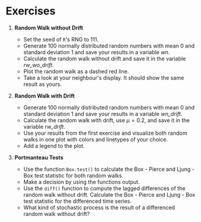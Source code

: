 # Exercises

1.  **Random Walk without Drift**
    - Set the seed of `R`'s RNG to $111$.
    - Generate $100$ normally distributed random numbers with mean $0$ and standard deviation $1$
       and save your results in a variable *wn*.
    - Calculate the random walk without drift and save it in the variable *rw_wo_drift*.
    - Plot the random walk as a dashed red line.
    - Take a look at your neighbour's display. It should show the same result as yours.
    
    
2.  **Random Walk with Drift**
    - Generate $100$ normally distributed random numbers with mean $0$ and standard deviation $1$
      and save your results in a variable *wn_drift*.
    - Calculate the random walk with drift, use $\mu = 0.2$, and save it in the variable *rw_drift*.
    - Use your results from the first exercise and visualize both random walks in one plot with colors 
      and linetypes of your choice.
    - Add a legend to the plot.
    
3.  **Portmanteau Tests**
    - Use the function `Box.test()` to calculate the Box - Pierce and Ljung - Box test statistic
      for both random walks.
    - Make a decision by using the functions output.
    - Use the `diff()` function to compute the lagged differences of the random walk without drift.
      Calculate the Box - Pierce and Ljung - Box test statistic for the differenced time series.
    - What kind of stochastic process is the result of a differenced random walk without drift?
